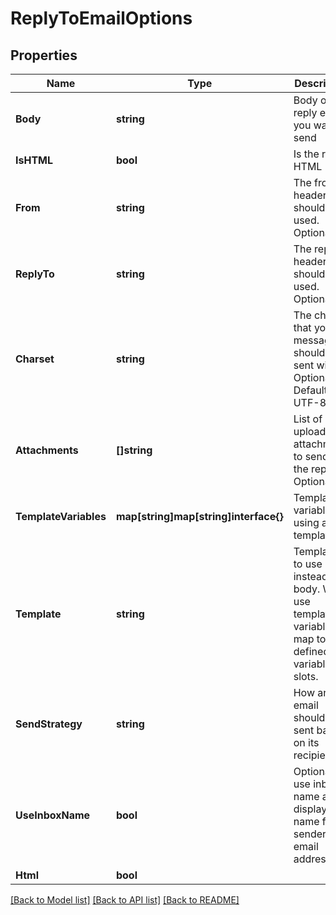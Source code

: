# ReplyToEmailOptions

## Properties

Name | Type | Description | Notes
------------ | ------------- | ------------- | -------------
**Body** | **string** | Body of the reply email you want to send | 
**IsHTML** | **bool** | Is the reply HTML | 
**From** | **string** | The from header that should be used. Optional | [optional] 
**ReplyTo** | **string** | The replyTo header that should be used. Optional | [optional] 
**Charset** | **string** | The charset that your message should be sent with. Optional. Default is UTF-8 | [optional] 
**Attachments** | **[]string** | List of uploaded attachments to send with the reply. Optional. | [optional] 
**TemplateVariables** | **map[string]map[string]interface{}** | Template variables if using a template | [optional] 
**Template** | **string** | Template ID to use instead of body. Will use template variable map to fill defined variable slots. | [optional] 
**SendStrategy** | **string** | How an email should be sent based on its recipients | [optional] 
**UseInboxName** | **bool** | Optionally use inbox name as display name for sender email address | [optional] 
**Html** | **bool** |  | [optional] 

[[Back to Model list]](../README#documentation-for-models) [[Back to API list]](../README#documentation-for-api-endpoints) [[Back to README]](../README)


